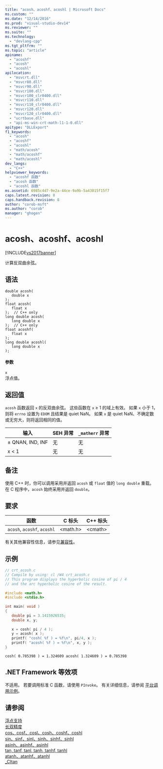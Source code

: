 ```yaml
---
title: "acosh、acoshf、acoshl | Microsoft Docs"
ms.custom: ""
ms.date: "12/14/2016"
ms.prod: "visual-studio-dev14"
ms.reviewer: ""
ms.suite: ""
ms.technology: 
  - "devlang-cpp"
ms.tgt_pltfrm: ""
ms.topic: "article"
apiname: 
  - "acoshf"
  - "acosh"
  - "acoshl"
apilocation: 
  - "msvcrt.dll"
  - "msvcr80.dll"
  - "msvcr90.dll"
  - "msvcr100.dll"
  - "msvcr100_clr0400.dll"
  - "msvcr110.dll"
  - "msvcr110_clr0400.dll"
  - "msvcr120.dll"
  - "msvcr120_clr0400.dll"
  - "ucrtbase.dll"
  - "api-ms-win-crt-math-l1-1-0.dll"
apitype: "DLLExport"
f1_keywords: 
  - "acosh"
  - "acoshf"
  - "acoshl"
  - "math/acosh"
  - "math/acoshf"
  - "math/acoshl"
dev_langs: 
  - "C++"
helpviewer_keywords: 
  - "acoshf 函数"
  - "acosh 函数"
  - "acoshl 函数"
ms.assetid: 6985c4d7-9e2a-44ce-9a9b-5a43015f15f7
caps.latest.revision: 8
caps.handback.revision: 8
author: "corob-msft"
ms.author: "corob"
manager: "ghogen"
---
```

# acosh、acoshf、acoshl
[!INCLUDE[vs2017banner](../../assembler/inline/includes/vs2017banner.md)]

计算反双曲余弦。  
  
## 语法  
  
```  
double acosh(  
   double x   
);  
float acosh(  
   float x   
);  // C++ only  
long double acosh(  
   long double x  
);  // C++ only  
float acoshf(  
   float x   
);  
long double acoshl(  
   long double x  
);  
```  
  
#### 参数  
 `x`  
 浮点值。  
  
## 返回值  
 `acosh` 函数返回 `x` 的反双曲余弦。 这些函数在 `x` ≥ 1 的域上有效。 如果 `x` 小于 1，则将 `errno` 设置为 `EDOM` 且结果是 quiet NaN。 如果 `x` 是 quiet NaN、不确定数或无穷大，则将返回相同的值。  
  
|输入|SEH 异常|`_matherr` 异常|  
|--------|------------|-------------------|  
|± QNAN, IND, INF|无|无|  
|x \< 1|无|无|  
  
## 备注  
 使用 C\+\+ 时，你可以调用采用并返回 `acosh` 或 `float` 值的 `long double` 重载。 在 C 程序中，`acosh` 始终采用并返回 `double`。  
  
## 要求  
  
|函数|C 标头|C\+\+ 标头|  
|--------|----------|--------------|  
|`acosh`, `acoshf`, `acoshl`|\<math.h\>|\<cmath\>|  
  
 有关其他兼容性信息，请参见[兼容性](../../c-runtime-library/compatibility.md)。  
  
## 示例  
  
```c  
// crt_acosh.c  
// Compile by using: cl /W4 crt_acosh.c  
// This program displays the hyperbolic cosine of pi / 4  
// and the arc hyperbolic cosine of the result.  
  
#include <math.h>  
#include <stdio.h>  
  
int main( void )  
{  
   double pi = 3.1415926535;  
   double x, y;  
  
   x = cosh( pi / 4 );  
   y = acosh( x );  
   printf( "cosh( %f ) = %f\n", pi/4, x );  
   printf( "acosh( %f ) = %f\n", x, y );  
}  
```  
  
```Output  
cosh( 0.785398 ) = 1.324609 acosh( 1.324609 ) = 0.785398  
```  
  
## .NET Framework 等效项  
 不适用。 若要调用标准 C 函数，请使用 `PInvoke`。 有关详细信息，请参阅 [平台调用示例](../Topic/Platform%20Invoke%20Examples.md)。  
  
## 请参阅  
 [浮点支持](../../c-runtime-library/floating-point-support.md)   
 [长双精度](../../misc/long-double.md)   
 [cos、cosf、cosl、cosh、coshf、coshl](../../c-runtime-library/reference/cos-cosf-cosl-cosh-coshf-coshl.md)   
 [sin、sinf、sinl、sinh、sinhf、sinhl](../../c-runtime-library/reference/sin-sinf-sinl-sinh-sinhf-sinhl.md)   
 [asinh、asinhf、asinhl](../../c-runtime-library/reference/asinh-asinhf-asinhl.md)   
 [tan, tanf, tanl, tanh, tanhf, tanhl](../../c-runtime-library/reference/tan-tanf-tanl-tanh-tanhf-tanhl.md)   
 [atanh、atanhf、atanhl](../../c-runtime-library/reference/atanh-atanhf-atanhl.md)   
 [\_CItan](../../c-runtime-library/citan.md)